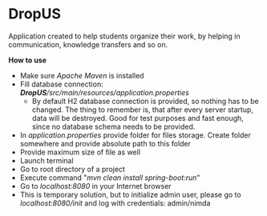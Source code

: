 # DropUS

Application created to help students organize their work, by helping in communication, knowledge transfers and so on.

**How to use**
* Make sure *Apache Maven* is installed
* Fill database connection: ***DropUS**/src/main/resources/application.properties*
    * By default H2 database connection is provided, so nothing has to be changed. The thing     to remember is, that after every server startup, data will be destroyed. Good for test       purposes and fast enough, since no database schema needs to be provided.
* In *application.properties* provide folder for files storage. Create folder somewhere and provide absolute path to this folder
* Provide maximum size of file as well
* Launch terminal
* Go to root directory of a project
* Execute command "*mvn clean install spring-boot:run*"
* Go to *localhost:8080* in your Internet browser
* This is temporary solution, but to initialize admin user, please go to *localhost:8080/init* and log with credentials: admin/nimda
